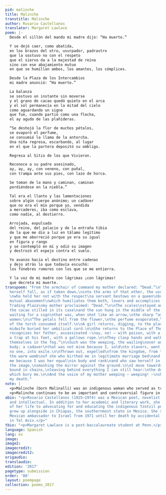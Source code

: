 ```yaml
---
pid: malinche
title: Malinche
transtitle: Malinche
author: Rosario Castellanos
translator: Margaret Lawlace
poem: |-
  Desde el sillón del mando mi madre dijo: “Ha muerto.”

  Y se dejó caer, como abatida,
  en los brazos del otro, usurpador, padrastro
  que la sostuvo no con el respeto
  que el siervo da a la majestad de reina
  sino con ese abajamiento mutuo
  en que se humillan ambos, los amantes, los cómplices.

  Desde la Plaza de los Intercambios
  mi madre anunció: “Ha muerto.”

  La balanza
  se sostuvo un instante sin moverse
  y el grano de cacao quedó quieto en el arca
  y el sol permanecía en la mitad del cielo
  como aguardando un signo
  que fue, cuando partió como una flecha,
  el ay agudo de las plañideras.

  “Se deshojó la flor de muchos pétalos,
  se evaporó el perfume,
  se consumió la llama de la antorcha.
  Una niña regresa, escarbando, al lugar
  en el que la partera depositó su ombligo.

  Regresa al Sitio de los que Vivieron.

  Reconoce a su padre asesinado,
  ay, ay, ay, con veneno, con puñal,
  con trampa ante sus pies, con lazo de horca.

  Se toman de la mano y caminan, caminan
  perdiéndose en la niebla.”

  Tal era el llanto y las lamentaciones
  sobre algún cuerpo anónimo; un cadáver
  que no era el mío porque yo, vendida
  a mercaderes, iba como esclava,
  como nadie, al destierro.

  Arrojada, expulsada
  del reino, del palacio y de la entraña tibia
  de la que me dio a luz en tálamo legítimo
  y que me aborreció porque yo era su igual
  en figura y rango
  y se contempló en mí y odió su imagen
  y destrozó el espejo contra el suelo.

  Yo avanzo hacia el destino entre cadenas
  y dejo atrás lo que todavía escuchó:
  los fúnebres rumores con los que se me entierra.

  Y la voz de mi madre con lágrimas ¡con lágrimas!
  que decreta mi muerte.
transpoem: "From the armchair of command my mother declared: “Dead.”\n\nAnd she let
  herself fall, as if taken down,\ninto the arms of that other, the usurper, the stepfather
  \nwho held her not with the respect\na servant bestows on a queen\nbut with that
  mutual abasement\nwhich humiliates them both, lovers and accomplices.\n\nFrom the
  Trading Plaza\nmy mother proclaimed: “Dead.”\n\nThe scales\nstayed an instant\nand
  the cacao stilled in its case\nand the sun hung in the middle of the sky,\nas if
  waiting for a sign\nthat was, when shot like an arrow,\nthe sharp “ay!” of the weeping
  women:\n\n“The petals fell from the flower,\nthe perfume evaporated,\nthe flame
  of the torch consumed itself.\n\nA girl returns, digging, to the place\nwhere the
  midwife buried her umbilical cord.\n\nShe returns to the Place of Those Who Lived.\n\nShe
  recognizes her father, assassinated —\nay, no! — with poison, with a dagger,\nwith
  a trap at his feet, with a gallows rope.\n\nThey clasp hands and walk, walk\nlosing
  themselves in the fog.”\n\nSuch was the weeping, the wailing\nover an anonymous
  body; a cadaver\nthat was not mine because I, sold\nto slavers, went, a slave,\na
  no one, into exile.\n\nThrown out, expelled\nfrom the kingdom, from the palace and
  the warm womb\nof she who birthed me in legitimate marriage bed\nand who despised
  me because I was her equal\nin body and rank\nand who saw herself in me and hated
  the image,\nsmashing the mirror against the ground.\n\nI move towards my destiny
  bound in chains,\nleaving behind everything I can still hear:\nthe deathly rumors
  which bury me.\n\nAnd the voice of my mother weeping — weeping! —\nshe who decrees
  my death."
note: |
  <p>Malinche (born Malinalli) was an indigenous woman who served as translator to Hernán Cortés during the <em>conquista</em>. After her father, a ruler of an Aztec village, died, Malinche was sold by her mother to Mayan slavers. As a result, she spoke both Náhuatl (the language of the Aztecs) and Mayan. She was then given to the Spaniards as a gift, where she proved useful in helping them communicate with native people. She learned Spanish as well and rose in Cortés’s esteem, developing an intimate relationship with him and bearing him a child.</p>
  <p>Malinche continues to be an important and controversial figure in Mexican culture. Historically, she has been viewed as a traitor to her people for assisting the Spaniards; however, some believe she has been unfairly scapegoated, her image mixed with that of Eve as treacherous woman, and that history has ignored the context of her life — particularly her enslavement — which influenced how she acted. Because she is such a significant cultural touchstone in Mexico, I wanted to retain a sense of her place by choosing to leave some understandable words in the original Spanish: <em>plaza</em>, <em>cacao</em>, and <em>ay</em>. I also wanted to retain a sense of time, since she was an actual historical figure, by utilizing some more antiquated words and phrases, such as “gallows,” “in legitimate marriage bed,” and “usurper.”</p>
abio: "<p>Rosario Castellanos (1925–1974) was a Mexican poet, novelist, playwright,
  and intellectual. In addition to her academic and literary work, she dedicated much
  of her life to advocating for and educating the indigenous Tzotzil people who she
  grew up alongside in Chiapas, the southernmost state in Mexico. She served as the
  Mexican ambassador to Israel from 1971 until her death by accidental electrocution
  in Tel Aviv.</p>"
tbio: "<p>Margaret Lawlace is a post-baccalaureate student at Penn.</p>"
language: Spanish
lang: es
image:
image2:
imagecredit:
imagecredit2:
origaudio:
translaudio:
edition: '2017'
pagetype: submission
order: '08'
layout: poempage
collection: poems_2017
---
```

